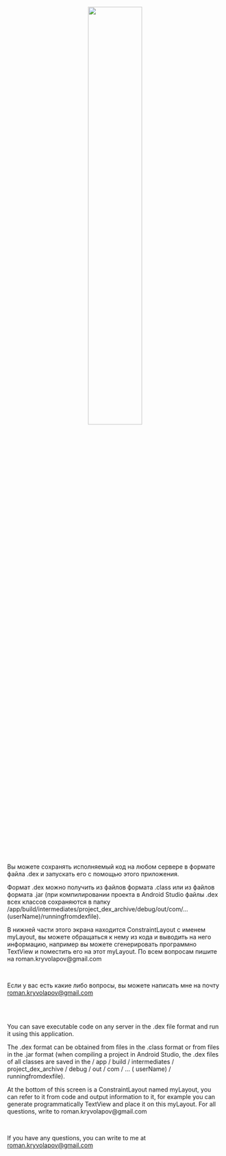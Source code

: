 <br>
<div align="center">
<img src="https://raw.githubusercontent.com/RomanKryvolapov/Java-and-Android/master/RunningfromDEXfile%20-%202020%20-%20Android/Screenshot.png" width="50%" />
</div>
<br>
<br>
<p>Вы можете сохранять исполняемый код на любом сервере в формате файла .dex и запускать его с помощью этого приложения. </p>
<p>Формат .dex  можно получить из файлов формата .class или из файлов формата .jar (при компилировании проекта в Android Studio файлы .dex всех классов сохраняются в папку /app/build/intermediates/project_dex_archive/debug/out/com/...(userName)/runningfromdexfile). </p>
<p>В нижней части этого экрана находится ConstraintLayout с именем myLayout, вы можете обращаться к нему из кода и выводить на него информацию, например вы можете сгенерировать программно TextView и поместить его на этот myLayout. По всем вопросам пишите на roman.kryvolapov@gmail.com</p>
<br>

<p>Если у вас есть какие либо вопросы, вы можете написать мне на почту <a href="mailto:roman.kryvolapov@gmail.com">roman.kryvolapov@gmail.com</a></p>
<br>
<br>

<p>You can save executable code on any server in the .dex file format and run it using this application. </p>
<p>The .dex format can be obtained from files in the .class format or from files in the .jar format (when compiling a project in Android Studio, the .dex files of all classes are saved in the / app / build / intermediates / project_dex_archive / debug / out / com / ... ( userName) / runningfromdexfile).</p>
<p>At the bottom of this screen is a ConstraintLayout named myLayout, you can refer to it from code and output information to it, for example you can generate programmatically TextView and place it on this myLayout. For all questions, write to roman.kryvolapov@gmail.com</p>

<br>
<p>If you have any questions, you can write to me at <a href="mailto:roman.kryvolapov@gmail.com">roman.kryvolapov@gmail.com</a></p>
